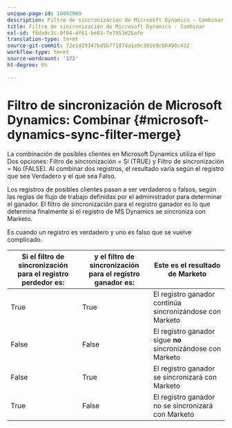 ```yaml
---
unique-page-id: 10092969
description: Filtro de sincronización de Microsoft Dynamics - Combinar - Documentos de Marketo - Documentación del producto
title: Filtro de sincronización de Microsoft Dynamics - Combinar
exl-id: f8da9c3c-0f04-4f61-be03-7e7953d25afe
translation-type: tm+mt
source-git-commit: 72e1d29347bd5b77107da1e9c30169cb6490c432
workflow-type: tm+mt
source-wordcount: '172'
ht-degree: 0%

---
```


# Filtro de sincronización de Microsoft Dynamics: Combinar {#microsoft-dynamics-sync-filter-merge}

La combinación de posibles clientes en Microsoft Dynamics utiliza el tipo Dos opciones: Filtro de sincronización = Sí (TRUE) y Filtro de sincronización = No (FALSE). Al combinar dos registros, el resultado varía según el registro que sea Verdadero y el que sea Falso.

Los registros de posibles clientes pasan a ser verdaderos o falsos, según las reglas de flujo de trabajo definidas por el administrador para determinar el ganador. El filtro de sincronización para el registro ganador es lo que determina finalmente si el registro de MS Dynamics se sincroniza con Marketo.

Es cuando un registro es verdadero y uno es falso que se vuelve complicado.

| Si el filtro de sincronización para el registro perdedor es: | y el filtro de sincronización para el registro ganador es: | Este es el resultado de Marketo |
|---|---|---|
| True | True | El registro ganador continúa sincronizándose con Marketo |
| False | False | El registro ganador sigue **no** sincronizándose con Marketo |
| False | True | El registro ganador se sincronizará con Marketo |
| True | False | El registro ganador no se sincronizará con Marketo |
